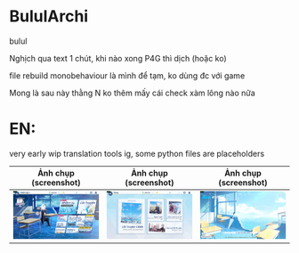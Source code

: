 # BululArchi
bulul

Nghịch qua text 1 chút, khi nào xong P4G thì dịch (hoặc ko)

file rebuild monobehaviour là mình để tạm, ko dùng đc với game

Mong là sau này thằng N ko thêm mấy cái check xàm lông nào nữa

# EN:

very early wip translation tools ig, some python files are placeholders

Ảnh chụp (screenshot) | Ảnh chụp (screenshot) | Ảnh chụp (screenshot)
:-------------------------:|:-------------------------:|:-------------------------:
| ![BlueArchive_aZO9LzKdYR](assets/img/BlueArchive_aZO9LzKdYR.jpg) | ![BlueArchive_JmMR0VD6Kg](assets/img/BlueArchive_JmMR0VD6Kg.jpg) | ![BlueArchive_3OETMexlyi](assets/img/BlueArchive_3OETMexlyi.jpg)
